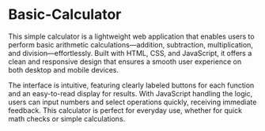# Basic-Calculator
This simple calculator is a lightweight web application that enables users to perform basic arithmetic calculations—addition, subtraction, multiplication, and division—effortlessly. Built with HTML, CSS, and JavaScript, it offers a clean and responsive design that ensures a smooth user experience on both desktop and mobile devices.

The interface is intuitive, featuring clearly labeled buttons for each function and an easy-to-read display for results. With JavaScript handling the logic, users can input numbers and select operations quickly, receiving immediate feedback. This calculator is perfect for everyday use, whether for quick math checks or simple calculations.

